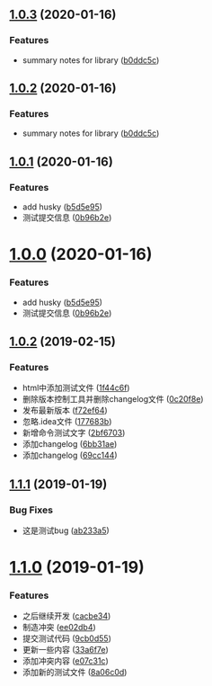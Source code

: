 ## [1.0.3](https://github.com/wangkaiwd/git-test/compare/v1.0.1...v1.0.3) (2020-01-16)


### Features

* summary notes for library ([b0ddc5c](https://github.com/wangkaiwd/git-test/commit/b0ddc5cfdeff35fb08dba635516b08b690949a4a))



## [1.0.2](https://github.com/wangkaiwd/git-test/compare/v1.0.1...v1.0.2) (2020-01-16)


### Features

* summary notes for library ([b0ddc5c](https://github.com/wangkaiwd/git-test/commit/b0ddc5cfdeff35fb08dba635516b08b690949a4a))



## [1.0.1](https://github.com/wangkaiwd/git-test/compare/v1.0.2...v1.0.1) (2020-01-16)


### Features

* add husky ([b5d5e95](https://github.com/wangkaiwd/git-test/commit/b5d5e95625a24fabb4028b21ba077299d4bba3dd))
* 测试提交信息 ([0b96b2e](https://github.com/wangkaiwd/git-test/commit/0b96b2e2e903a07dbcde0c2e908b0c190dabd400))



# [1.0.0](https://github.com/wangkaiwd/git-test/compare/v1.0.2...v1.0.0) (2020-01-16)


### Features

* add husky ([b5d5e95](https://github.com/wangkaiwd/git-test/commit/b5d5e95625a24fabb4028b21ba077299d4bba3dd))
* 测试提交信息 ([0b96b2e](https://github.com/wangkaiwd/git-test/commit/0b96b2e2e903a07dbcde0c2e908b0c190dabd400))



## [1.0.2](https://github.com/wangkaiwd/git-test/compare/v1.1.1...v1.0.2) (2019-02-15)


### Features

* html中添加测试文件 ([1f44c6f](https://github.com/wangkaiwd/git-test/commit/1f44c6fe913bebb849fa8b7bfebf4a6d28fedeec))
* 删除版本控制工具并删除changelog文件 ([0c20f8e](https://github.com/wangkaiwd/git-test/commit/0c20f8efec14bd59ba8f2f89029389f127b41963))
* 发布最新版本 ([f72ef64](https://github.com/wangkaiwd/git-test/commit/f72ef64b99424d958964d82ecda71d40eed2b757))
* 忽略.idea文件 ([177683b](https://github.com/wangkaiwd/git-test/commit/177683b8aa7fae4781d61410601ff628d30ea6ec))
* 新增命令测试文字 ([2bf6703](https://github.com/wangkaiwd/git-test/commit/2bf67032ece1f17de2bd16920c29e29f6795a2ad))
* 添加changelog ([6bb31ae](https://github.com/wangkaiwd/git-test/commit/6bb31aebcc6a37ed80bbb2263a847ee66ebf9464))
* 添加changelog ([69cc144](https://github.com/wangkaiwd/git-test/commit/69cc1447c74e180936a80b222920931a330616eb))



## [1.1.1](https://github.com/wangkaiwd/git-test/compare/v1.1.0...v1.1.1) (2019-01-19)


### Bug Fixes

* 这是测试bug ([ab233a5](https://github.com/wangkaiwd/git-test/commit/ab233a5a0681da6958882b34ac03281f38eeded9))



# [1.1.0](https://github.com/wangkaiwd/git-test/compare/33a6f7e174fa1d6ce882c192d2fc24b53ec61e7b...v1.1.0) (2019-01-19)


### Features

* 之后继续开发 ([cacbe34](https://github.com/wangkaiwd/git-test/commit/cacbe34e4b48458881daed904fc505d45a5e13f6))
* 制造冲突 ([ee02db4](https://github.com/wangkaiwd/git-test/commit/ee02db4c277f9ca4cda19ac8d8f380471cde6cf9))
* 提交测试代码 ([9cb0d55](https://github.com/wangkaiwd/git-test/commit/9cb0d55f4b81387cbc926a5be3d1b77f1178935c))
* 更新一些内容 ([33a6f7e](https://github.com/wangkaiwd/git-test/commit/33a6f7e174fa1d6ce882c192d2fc24b53ec61e7b))
* 添加冲突内容 ([e07c31c](https://github.com/wangkaiwd/git-test/commit/e07c31cb9a841c31832780b4e869594fc882ce60))
* 添加新的测试文件 ([8a06c0d](https://github.com/wangkaiwd/git-test/commit/8a06c0dba822604c118f8fbe1ed3799882522035))



